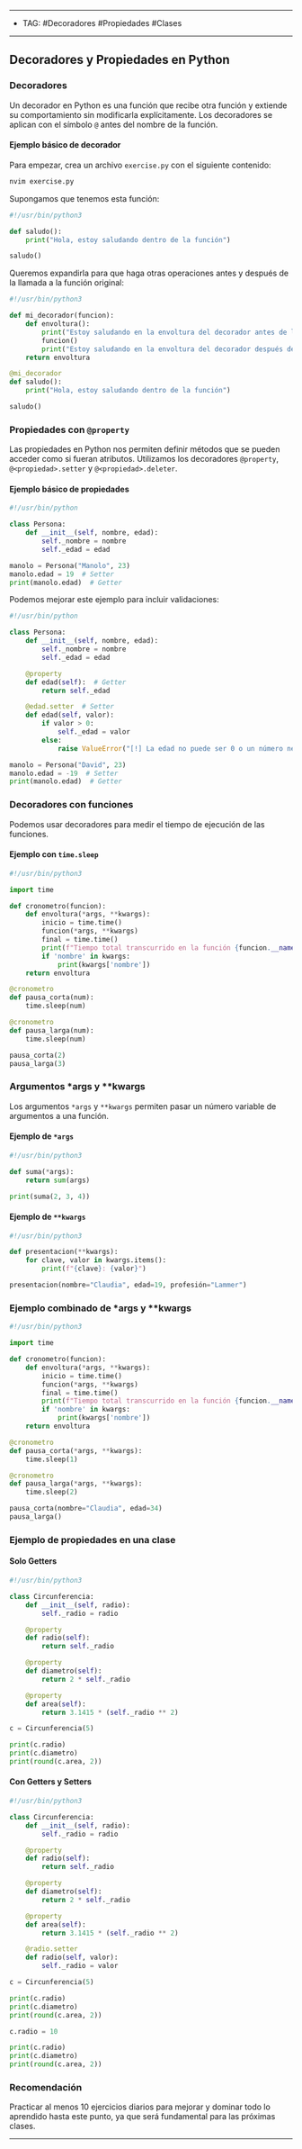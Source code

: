 
---
- TAG: #Decoradores #Propiedades #Clases 
----
## Decoradores y Propiedades en Python

### Decoradores

Un decorador en Python es una función que recibe otra función y extiende su comportamiento sin modificarla explícitamente. Los decoradores se aplican con el símbolo `@` antes del nombre de la función.

#### Ejemplo básico de decorador

Para empezar, crea un archivo `exercise.py` con el siguiente contenido:

```bash
nvim exercise.py
```

Supongamos que tenemos esta función:

```python
#!/usr/bin/python3

def saludo():
    print("Hola, estoy saludando dentro de la función")

saludo()
```

Queremos expandirla para que haga otras operaciones antes y después de la llamada a la función original:

```python
#!/usr/bin/python3

def mi_decorador(funcion):
    def envoltura():
        print("Estoy saludando en la envoltura del decorador antes de llamar a la función")
        funcion()
        print("Estoy saludando en la envoltura del decorador después de llamar a la función")
    return envoltura

@mi_decorador
def saludo():
    print("Hola, estoy saludando dentro de la función")

saludo()
```

### Propiedades con `@property`

Las propiedades en Python nos permiten definir métodos que se pueden acceder como si fueran atributos. Utilizamos los decoradores `@property`, `@<propiedad>.setter` y `@<propiedad>.deleter`.

#### Ejemplo básico de propiedades

```python
#!/usr/bin/python

class Persona:
    def __init__(self, nombre, edad):
        self._nombre = nombre
        self._edad = edad

manolo = Persona("Manolo", 23)
manolo.edad = 19  # Setter
print(manolo.edad)  # Getter
```

Podemos mejorar este ejemplo para incluir validaciones:

```python
#!/usr/bin/python

class Persona:
    def __init__(self, nombre, edad):
        self._nombre = nombre
        self._edad = edad

    @property
    def edad(self):  # Getter
        return self._edad

    @edad.setter  # Setter
    def edad(self, valor):
        if valor > 0:
            self._edad = valor
        else:
            raise ValueError("[!] La edad no puede ser 0 o un número negativo")

manolo = Persona("David", 23)
manolo.edad = -19  # Setter
print(manolo.edad)  # Getter
```

### Decoradores con funciones

Podemos usar decoradores para medir el tiempo de ejecución de las funciones. 

#### Ejemplo con `time.sleep`

```python
#!/usr/bin/python3

import time

def cronometro(funcion):
    def envoltura(*args, **kwargs):
        inicio = time.time()
        funcion(*args, **kwargs)
        final = time.time()
        print(f"Tiempo total transcurrido en la función {funcion.__name__}: {final - inicio}")
        if 'nombre' in kwargs:
            print(kwargs['nombre'])
    return envoltura

@cronometro
def pausa_corta(num):
    time.sleep(num)

@cronometro
def pausa_larga(num):
    time.sleep(num)

pausa_corta(2)
pausa_larga(3)
```

### Argumentos *args y **kwargs

Los argumentos `*args` y `**kwargs` permiten pasar un número variable de argumentos a una función.

#### Ejemplo de `*args`

```python
#!/usr/bin/python3

def suma(*args):
    return sum(args)

print(suma(2, 3, 4))
```

#### Ejemplo de `**kwargs`

```python
#!/usr/bin/python3

def presentacion(**kwargs):
    for clave, valor in kwargs.items():
        print(f"{clave}: {valor}")

presentacion(nombre="Claudia", edad=19, profesión="Lammer")
```

### Ejemplo combinado de *args y **kwargs

```python
#!/usr/bin/python3

import time

def cronometro(funcion):
    def envoltura(*args, **kwargs):
        inicio = time.time()
        funcion(*args, **kwargs)
        final = time.time()
        print(f"Tiempo total transcurrido en la función {funcion.__name__}: {final - inicio}")
        if 'nombre' in kwargs:
            print(kwargs['nombre'])
    return envoltura

@cronometro
def pausa_corta(*args, **kwargs):
    time.sleep(1)

@cronometro
def pausa_larga(*args, **kwargs):
    time.sleep(2)

pausa_corta(nombre="Claudia", edad=34)
pausa_larga()
```

### Ejemplo de propiedades en una clase

#### Solo Getters

```python
#!/usr/bin/python3

class Circunferencia:
    def __init__(self, radio):
        self._radio = radio

    @property
    def radio(self):
        return self._radio

    @property
    def diametro(self):
        return 2 * self._radio

    @property
    def area(self):
        return 3.1415 * (self._radio ** 2)

c = Circunferencia(5)

print(c.radio)
print(c.diametro)
print(round(c.area, 2))
```

#### Con Getters y Setters

```python
#!/usr/bin/python3

class Circunferencia:
    def __init__(self, radio):
        self._radio = radio

    @property
    def radio(self):
        return self._radio

    @property
    def diametro(self):
        return 2 * self._radio

    @property
    def area(self):
        return 3.1415 * (self._radio ** 2)

    @radio.setter
    def radio(self, valor):
        self._radio = valor

c = Circunferencia(5)

print(c.radio)
print(c.diametro)
print(round(c.area, 2))

c.radio = 10 

print(c.radio)
print(c.diametro)
print(round(c.area, 2))
```

### Recomendación

Practicar al menos 10 ejercicios diarios para mejorar y dominar todo lo aprendido hasta este punto, ya que será fundamental para las próximas clases.

---
